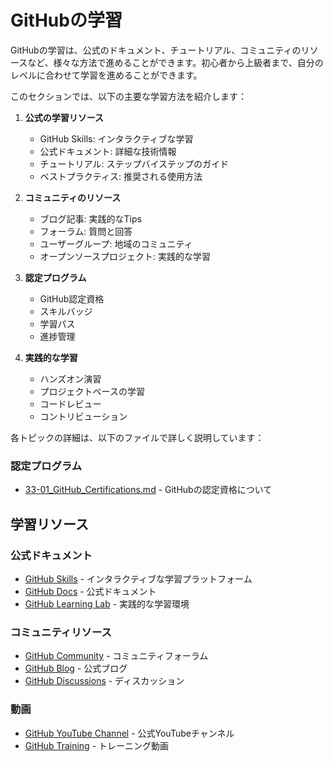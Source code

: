 # GitHubの学習

GitHubの学習は、公式のドキュメント、チュートリアル、コミュニティのリソースなど、様々な方法で進めることができます。初心者から上級者まで、自分のレベルに合わせて学習を進めることができます。

このセクションでは、以下の主要な学習方法を紹介します：

1. **公式の学習リソース**
   - GitHub Skills: インタラクティブな学習
   - 公式ドキュメント: 詳細な技術情報
   - チュートリアル: ステップバイステップのガイド
   - ベストプラクティス: 推奨される使用方法

2. **コミュニティのリソース**
   - ブログ記事: 実践的なTips
   - フォーラム: 質問と回答
   - ユーザーグループ: 地域のコミュニティ
   - オープンソースプロジェクト: 実践的な学習

3. **認定プログラム**
   - GitHub認定資格
   - スキルバッジ
   - 学習パス
   - 進捗管理

4. **実践的な学習**
   - ハンズオン演習
   - プロジェクトベースの学習
   - コードレビュー
   - コントリビューション

各トピックの詳細は、以下のファイルで詳しく説明しています：

### 認定プログラム
- [33-01_GitHub_Certifications.md](33-01_GitHub_Certifications.md) - GitHubの認定資格について

## 学習リソース

### 公式ドキュメント
- [GitHub Skills](https://skills.github.com/) - インタラクティブな学習プラットフォーム
- [GitHub Docs](https://docs.github.com/) - 公式ドキュメント
- [GitHub Learning Lab](https://lab.github.com/) - 実践的な学習環境

### コミュニティリソース
- [GitHub Community](https://github.community/) - コミュニティフォーラム
- [GitHub Blog](https://github.blog/) - 公式ブログ
- [GitHub Discussions](https://github.com/orgs/community/discussions) - ディスカッション

### 動画
- [GitHub YouTube Channel](https://www.youtube.com/github) - 公式YouTubeチャンネル
- [GitHub Training](https://www.youtube.com/c/GitHubTraining) - トレーニング動画 
